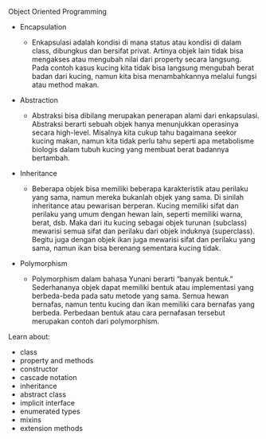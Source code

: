Object Oriented Programming
- Encapsulation 
  - Enkapsulasi adalah kondisi di mana status atau kondisi di dalam class, dibungkus dan bersifat privat. Artinya objek lain tidak bisa mengakses atau mengubah nilai dari property secara langsung. Pada contoh kasus kucing kita tidak bisa langsung mengubah berat badan dari kucing, namun kita bisa menambahkannya melalui fungsi atau method makan.

- Abstraction
  - Abstraksi bisa dibilang merupakan penerapan alami dari enkapsulasi. Abstraksi berarti sebuah objek hanya menunjukkan operasinya secara high-level. Misalnya kita cukup tahu bagaimana seekor kucing makan, namun kita tidak perlu tahu seperti apa metabolisme biologis dalam tubuh kucing yang membuat berat badannya bertambah.

- Inheritance
  - Beberapa objek bisa memiliki beberapa karakteristik atau perilaku yang sama, namun mereka bukanlah objek yang sama. Di sinilah inheritance atau pewarisan berperan. Kucing memiliki sifat dan perilaku yang umum dengan hewan lain, seperti memiliki warna, berat, dsb. Maka dari itu kucing sebagai objek turunan (subclass) mewarisi semua sifat dan perilaku dari objek induknya (superclass). Begitu juga dengan objek ikan juga mewarisi sifat dan perilaku yang sama, namun ikan bisa berenang sementara kucing tidak.

- Polymorphism
  - Polymorphism dalam bahasa Yunani berarti “banyak bentuk.” Sederhananya objek dapat memiliki bentuk atau implementasi yang berbeda-beda pada satu metode yang sama. Semua hewan bernafas, namun tentu kucing dan ikan memiliki cara bernafas yang berbeda. Perbedaan bentuk atau cara pernafasan tersebut merupakan contoh dari polymorphism.

Learn about:
- class
- property and methods
- constructor
- cascade notation
- inheritance
- abstract class
- implicit interface
- enumerated types
- mixins
- extension methods